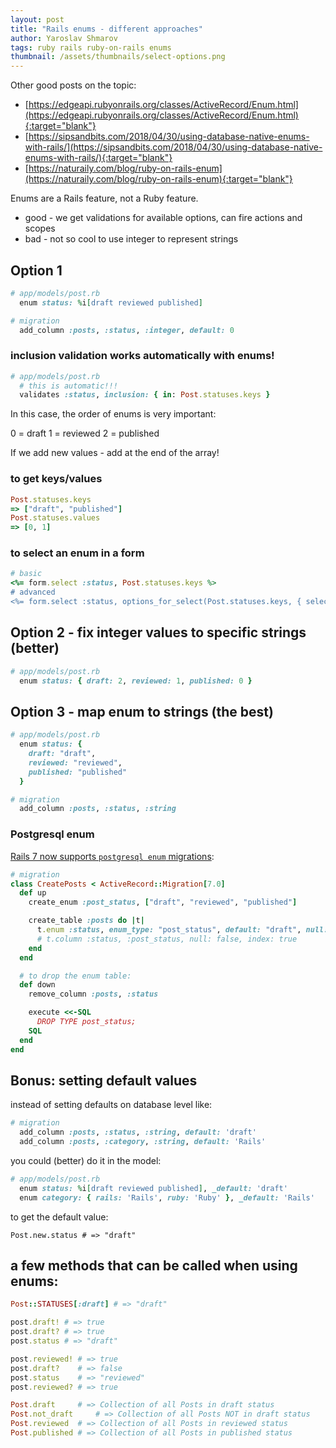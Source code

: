 ```yaml
---
layout: post
title: "Rails enums - different approaches"
author: Yaroslav Shmarov
tags: ruby rails ruby-on-rails enums
thumbnail: /assets/thumbnails/select-options.png
---
```


Other good posts on the topic:

* [https://edgeapi.rubyonrails.org/classes/ActiveRecord/Enum.html](https://edgeapi.rubyonrails.org/classes/ActiveRecord/Enum.html){:target="blank"}
* [https://sipsandbits.com/2018/04/30/using-database-native-enums-with-rails/](https://sipsandbits.com/2018/04/30/using-database-native-enums-with-rails/){:target="blank"}
* [https://naturaily.com/blog/ruby-on-rails-enum](https://naturaily.com/blog/ruby-on-rails-enum){:target="blank"}

Enums are a Rails feature, not a Ruby feature.

* good - we get validations for available options, can fire actions and scopes 
* bad - not so cool to use integer to represent strings

## Option 1

```ruby
# app/models/post.rb
  enum status: %i[draft reviewed published]
```

```ruby
# migration
  add_column :posts, :status, :integer, default: 0
```

### inclusion validation works automatically with enums!

```ruby
# app/models/post.rb
  # this is automatic!!!
  validates :status, inclusion: { in: Post.statuses.keys }
```

In this case, the order of enums is very important:

0 = draft
1 = reviewed
2 = published

If we add new values - add at the end of the array!

### to get keys/values

```ruby
Post.statuses.keys
=> ["draft", "published"] 
Post.statuses.values
=> [0, 1] 
```

### to select an enum in a form

```ruby
# basic
<%= form.select :status, Post.statuses.keys %>
# advanced
<%= form.select :status, options_for_select(Post.statuses.keys, { selected: @post.status || Post.new.status }), include_blank: true %>
```

## Option 2 - fix integer values to specific strings (better)

```ruby
# app/models/post.rb
  enum status: { draft: 2, reviewed: 1, published: 0 }
```

## Option 3 - map enum to strings (the best)

```ruby
# app/models/post.rb
  enum status: {
    draft: "draft",
    reviewed: "reviewed",
    published: "published"
  }
```

```ruby
# migration
  add_column :posts, :status, :string
```

### Postgresql enum

[Rails 7 now supports `postgresql enum` migrations](https://github.com/rails/rails/commit/4eef348584087c81f1e32ad971baf632b0149cd4):

```ruby
# migration
class CreatePosts < ActiveRecord::Migration[7.0]
  def up
    create_enum :post_status, ["draft", "reviewed", "published"]

    create_table :posts do |t|
      t.enum :status, enum_type: "post_status", default: "draft", null: false
      # t.column :status, :post_status, null: false, index: true
    end
  end

  # to drop the enum table:
  def down
    remove_column :posts, :status

    execute <<-SQL
      DROP TYPE post_status;
    SQL
  end
end
```

## Bonus: setting default values

instead of setting defaults on database level like:

```ruby
# migration
  add_column :posts, :status, :string, default: 'draft'
  add_column :posts, :category, :string, default: 'Rails'
```

you could (better) do it in the model:

```ruby
# app/models/post.rb
  enum status: %i[draft reviewed published], _default: 'draft'
  enum category: { rails: 'Rails', ruby: 'Ruby' }, _default: 'Rails'
```

to get the default value:

```
Post.new.status # => "draft"
```

## a few methods that can be called when using enums:

```ruby
Post::STATUSES[:draft] # => "draft"

post.draft! # => true
post.draft? # => true
post.status # => "draft"

post.reviewed! # => true
post.draft?    # => false
post.status    # => "reviewed"
post.reviewed? # => true

Post.draft     # => Collection of all Posts in draft status
Post.not_draft     # => Collection of all Posts NOT in draft status
Post.reviewed  # => Collection of all Posts in reviewed status
Post.published # => Collection of all Posts in published status
```
